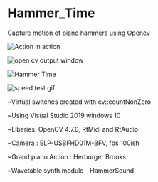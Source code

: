 # Hammer_Time
Capture motion of piano hammers using Opencv


![Action in action](https://user-images.githubusercontent.com/127656509/227723754-0c79c692-28b3-46a3-836f-9c122ee56b4e.gif)



![open cv output window](https://user-images.githubusercontent.com/127656509/227723810-9817b7ff-9fa7-4ea0-a501-4ccd1bf14e28.gif)



![Hammer Time](https://user-images.githubusercontent.com/127656509/227723766-46cde4f9-6fcc-4459-a3f7-22151f126d1e.gif)


![speed test gif](https://user-images.githubusercontent.com/127656509/227723769-dd5950e4-052a-4fc5-b95b-932750255e9d.gif)








~Virtual switches created with cv::countNonZero  


~Using Visual Studio 2019 windows 10 


~Libaries: OpenCV 4.7.0, RtMidi and RtAudio


~Camera : ELP-USBFHD01M-BFV, fps 100ish


~Grand piano Action : Herburger Brooks 


~Wavetable synth module - HammerSound

